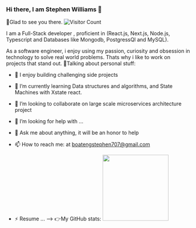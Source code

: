 ### Hi there, I am Stephen Williams 👋

🙋Glad to see you there. ![Visitor Count](https://profile-counter.glitch.me/{steveghana}/count.svg)

I am a Full-Stack developer , proficient in (React.js, Next.js, Node.js, Typescript and Databases like Mongodb, PostgressQl and MySQL). 

As a software engineer, i enjoy using my passion, curiosity and obsession in technology to solve real world problems. Thats why i like to work on projects that stand out.
🙅Talking about personal stuff:


- 🔭 I enjoy building challenging side projects 
- 🌱 I’m currently learning Data structures and algorithms, and State Machines with Xstate react.
- 👯 I’m looking to collaborate on large scale microservices architecture project
- 🤔 I’m looking for help with ...
- 💬 Ask me about anything, it will be an honor to help
- 📫 How to reach me: at boatengstephen707@gmail.com

- ⚡ Resume ...
-->
👉My GitHub stats: <img height="180em" src="https://github-readme-stats.vercel.app/api?username=steveghana&show_icons=true&hide_border=true&&count_private=true&include_all_commits=true" />
